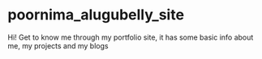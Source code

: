 # poornima_alugubelly_site
 Hi! Get to know me through my portfolio site, it has some basic info about me, my projects and my blogs
